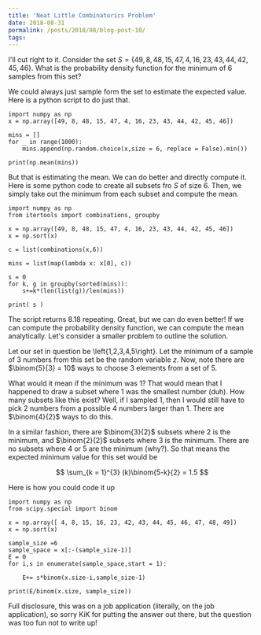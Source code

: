 ```yaml
---
title: 'Neat Little Combinatorics Problem'
date: 2018-08-31
permalink: /posts/2018/08/blog-post-10/
tags:
---
```


I'll cut right to it.  Consider the set $S = \left\{49, 8, 48, 15, 47, 4, 16, 23, 43, 44, 42, 45, 46 \right\}$.  What is the probability density function for the minimum of 6 samples from this set?

We could always just sample form the set to estimate the expected value.  Here is a python script to do just that.

```{python}
import numpy as np
x = np.array([49, 8, 48, 15, 47, 4, 16, 23, 43, 44, 42, 45, 46])

mins = []
for _ in range(1000):
    mins.append(np.random.choice(x,size = 6, replace = False).min())

print(np.mean(mins))

```

But that is estimating the mean.  We can do better and directly compute it.  Here is some python code to create all subsets fro $S$ of size 6.  Then, we simply take out the minimum from each subset and compute the mean.

```{python}
import numpy as np
from itertools import combinations, groupby

x = np.array([49, 8, 48, 15, 47, 4, 16, 23, 43, 44, 42, 45, 46])
x = np.sort(x)

c = list(combinations(x,6))

mins = list(map(lambda x: x[0], c))

s = 0
for k, g in groupby(sorted(mins)):
    s+=k*(len(list(g))/len(mins))

print( s )
```

The script returns 8.18 repeating.  Great, but we can do even better!  If we can compute the probability density function, we can compute the mean analytically.  Let's consider a smaller problem to outline the solution.

Let our set in question be \left\{1,2,3,4,5\right\}.  Let the minimum of a sample of 3 numbers from this set be the random variable $z$.  Now, note there are $\binom{5}{3} = 10$ ways to choose 3 elements from a set of 5.

What would it mean if the minimum was 1?  That would mean that I happened to draw a subset where 1 was the smallest number (duh).  How many subsets like this exist?  Well, if I sampled 1, then I would still have to pick 2 numbers from a possible 4 numbers larger than 1.  There are $\binom{4}{2}$ ways to do this.

In a similar fashion, there are $\binom{3}{2}$ subsets where 2 is the minimum, and $\binom{2}{2}$ subsets where 3 is the minimum.  There are no subsets where 4 or 5 are the minimum (why?).  So that means the expected minimum value for this set would be

$$ \sum_{k = 1}^{3} (k)\binom{5-k}{2} = 1.5 $$

Here is how you could code it up

```{python}
import numpy as np
from scipy.special import binom

x = np.array([ 4, 8, 15, 16, 23, 42, 43, 44, 45, 46, 47, 48, 49])
x = np.sort(x)

sample_size =6
sample_space = x[:-(sample_size-1)]
E = 0
for i,s in enumerate(sample_space,start = 1):

    E+= s*binom(x.size-i,sample_size-1)

print(E/binom(x.size, sample_size))
```

Full disclosure, this was on a job application (literally, on the job application), so sorry KiK for putting the answer out there, but the question was too fun not to write up!







